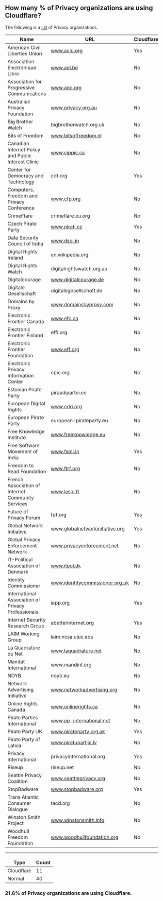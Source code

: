## How many % of Privacy organizations are using Cloudflare?


The following is a [list](https://en.wikipedia.org/wiki/Category:Privacy_organizations) of Privacy organizations.


| Name | URL | Cloudflared |
| -- | -- | -- |
| American Civil Liberties Union | www.aclu.org | Yes |
| Association Electronique Libre | www.ael.be | No |
| Association for Progressive Communications | www.apc.org | No |
| Australian Privacy Foundation | www.privacy.org.au | No |
| Big Brother Watch | bigbrotherwatch.org.uk | No |
| Bits of Freedom | www.bitsoffreedom.nl | No |
| Canadian Internet Policy and Public Interest Clinic | www.cippic.ca | No |
| Center for Democracy and Technology | cdt.org | Yes |
| Computers, Freedom and Privacy Conference | www.cfp.org | No |
| CrimeFlare | crimeflare.eu.org | No |
| Czech Pirate Party | www.pirati.cz | Yes |
| Data Security Council of India | www.dsci.in | No |
| Digital Rights Ireland | en.wikipedia.org | No |
| Digital Rights Watch | digitalrightswatch.org.au | No |
| Digitalcourage | www.digitalcourage.de | No |
| Digitale Gesellschaft | digitalegesellschaft.de | No |
| Domains by Proxy | www.domainsbyproxy.com | No |
| Electronic Frontier Canada | www.efc.ca | No |
| Electronic Frontier Finland | effi.org | No |
| Electronic Frontier Foundation | www.eff.org | No |
| Electronic Privacy Information Center | epic.org | No |
| Estonian Pirate Party | piraadipartei.ee | No |
| European Digital Rights | www.edri.org | No |
| European Pirate Party | european-pirateparty.eu | No |
| Free Knowledge Institute | www.freeknowledge.eu | No |
| Free Software Movement of India | www.fsmi.in | Yes |
| Freedom to Read Foundation | www.ftrf.org | No |
| French Association of Internet Community Services | www.lasic.fr | No |
| Future of Privacy Forum | fpf.org | Yes |
| Global Network Initiative | www.globalnetworkinitiative.org | Yes |
| Global Privacy Enforcement Network | www.privacyenforcement.net | No |
| IT-Political Association of Denmark | www.itpol.dk | No |
| Identity Commissioner | www.identitycommissioner.org.uk | No |
| International Association of Privacy Professionals | iapp.org | Yes |
| Internet Security Research Group | abetterinternet.org | Yes |
| LAIM Working Group | laim.ncsa.uiuc.edu | No |
| La Quadrature du Net | www.laquadrature.net | No |
| Mandat International | www.mandint.org | No |
| NOYB | noyb.eu | No |
| Network Advertising Initiative | www.networkadvertising.org | No |
| Online Rights Canada | www.onlinerights.ca | No |
| Pirate Parties International | www.pp-international.net | No |
| Pirate Party UK | www.pirateparty.org.uk | Yes |
| Pirate Party of Latvia | www.piratupartija.lv | No |
| Privacy International | privacyinternational.org | Yes |
| Riseup | riseup.net | No |
| Seattle Privacy Coalition | www.seattleprivacy.org | No |
| StopBadware | www.stopbadware.org | Yes |
| Trans Atlantic Consumer Dialogue | tacd.org | No |
| Winston Smith Project | www.winstonsmith.info | No |
| Woodhull Freedom Foundation | www.woodhullfoundation.org | No |


-----

| Type | Count |
| --- | --- | 
| Cloudflare | 11 |
| Normal | 40 |


### 21.6% of Privacy organizations are using Cloudflare.
